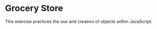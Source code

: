 Grocery Store
====================

This exercise practices the use and creation of objects within JavaScript.